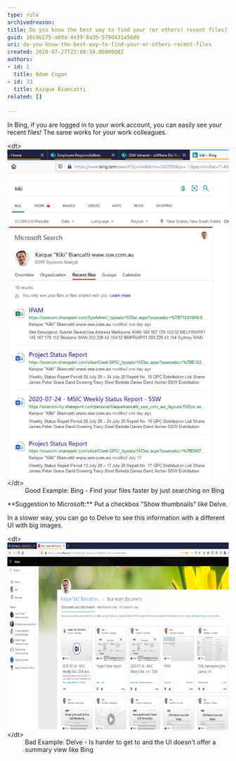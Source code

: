 ```yaml
---
type: rule
archivedreason: 
title: Do you know the best way to find your (or others) recent files?
guid: 16c0e275-a0da-4e39-8a3b-579d431a56d6
uri: do-you-know-the-best-way-to-find-your-or-others-recent-files
created: 2020-07-27T22:08:54.0000000Z
authors:
- id: 1
  title: Adam Cogan
- id: 73
  title: Kaique Biancatti
related: []

---
```


In Bing, if you are logged in to your work account, you can easily see your recent files!
The same works for your work colleagues.

<!--endintro-->
<dl class="goodImage">&lt;dt&gt; 
      <img src="bing-recent-files.png" alt="bing-recent-files.png"> 
   &lt;/dt&gt;<dd>Good Example: Bing - Find your files faster by just searching on Bing</dd></dl>
**Suggestion to Microsoft:** Put a checkbox "Show thumbnails" like Delve.

In a slower way, you can go to Delve to see this information with a different UI with big images.
<dl class="badImage">&lt;dt&gt;
      <img src="delve-recent-files.png" alt="delve-recent-files.png" style="width:750px;height:425px;">
      <br>
   &lt;/dt&gt;<dd>Bad Example: Delve - Is harder to get to and the UI doesn't offer a summary view like Bing<span style="color:#444444;"></span></dd></dl>
